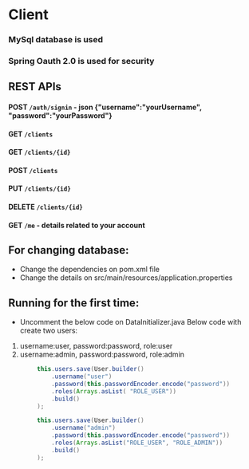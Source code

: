 # Client

### MySql database is used
### Spring Oauth 2.0 is used for security

## REST APIs

#### POST `/auth/signin` - json {"username":"yourUsername", "password":"yourPassword"}
#### GET `/clients`
#### GET `/clients/{id}`
#### POST `/clients`
#### PUT `/clients/{id}`
#### DELETE `/clients/{id}`
#### GET `/me` - details related to your account

## For changing database:
- Change the dependencies on pom.xml file
- Change the details on src/main/resources/application.properties

## Running for the first time:
- Uncomment the below code on DataInitializer.java
Below code with create two users:<br>
1. username:user, password:password, role:user
2. username:admin, password:password, role:admin
```java
        this.users.save(User.builder()
            .username("user")
            .password(this.passwordEncoder.encode("password"))
            .roles(Arrays.asList( "ROLE_USER"))
            .build()
        );

        this.users.save(User.builder()
            .username("admin")
            .password(this.passwordEncoder.encode("password"))
            .roles(Arrays.asList("ROLE_USER", "ROLE_ADMIN"))
            .build()
        );
```
